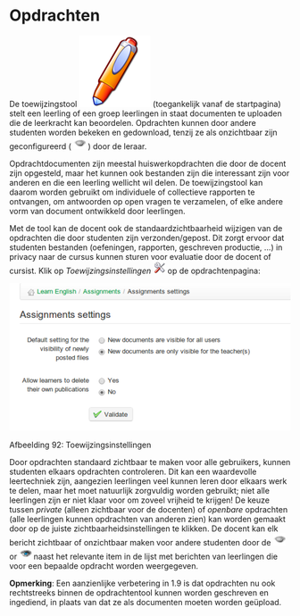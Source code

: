 # Opdrachten

De toewijzingstool ![](../../.gitbook/assets/graphics58%20%283%29.png) \(toegankelijk vanaf de startpagina\) stelt een leerling of een groep leerlingen in staat documenten te uploaden die de leerkracht kan beoordelen. Opdrachten kunnen door andere studenten worden bekeken en gedownload, tenzij ze als onzichtbaar zijn geconfigureerd \( ![](../../.gitbook/assets/graphics60%20%283%29.png) \) door de leraar.

Opdrachtdocumenten zijn meestal huiswerkopdrachten die door de docent zijn opgesteld, maar het kunnen ook bestanden zijn die interessant zijn voor anderen en die een leerling wellicht wil delen. De toewijzingstool kan daarom worden gebruikt om individuele of collectieve rapporten te ontvangen, om antwoorden op open vragen te verzamelen, of elke andere vorm van document ontwikkeld door leerlingen.

Met de tool kan de docent ook de standaardzichtbaarheid wijzigen van de opdrachten die door studenten zijn verzonden/gepost. Dit zorgt ervoor dat studenten bestanden \(oefeningen, rapporten, geschreven productie, …\) in privacy naar de cursus kunnen sturen voor evaluatie door de docent of cursist. Klik op _Toewijzingsinstellingen_ ![](../../.gitbook/assets/graphics61%20%283%29.png) op de opdrachtenpagina:

![](../../.gitbook/assets/graphics63%20%281%29.png)

Afbeelding 92: Toewijzingsinstellingen

Door opdrachten standaard zichtbaar te maken voor alle gebruikers, kunnen studenten elkaars opdrachten controleren. Dit kan een waardevolle leertechniek zijn, aangezien leerlingen veel kunnen leren door elkaars werk te delen, maar het moet natuurlijk zorgvuldig worden gebruikt; niet alle leerlingen zijn er niet klaar voor om zoveel vrijheid te krijgen! De keuze tussen _private_ \(alleen zichtbaar voor de docenten\) of _openbare_ opdrachten \(alle leerlingen kunnen opdrachten van anderen zien\) kan worden gemaakt door op de juiste zichtbaarheidsinstellingen te klikken. De docent kan elk bericht zichtbaar of onzichtbaar maken voor andere studenten door de ![](../../.gitbook/assets/graphics62%20%283%29.png) or ![](../../.gitbook/assets/graphics64%20%283%29.png) naast het relevante item in de lijst met berichten van leerlingen die voor een bepaalde opdracht worden weergegeven.

**Opmerking**: Een aanzienlijke verbetering in 1.9 is dat opdrachten nu ook rechtstreeks binnen de opdrachtentool kunnen worden geschreven en ingediend, in plaats van dat ze als documenten moeten worden geüpload.

